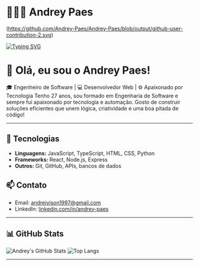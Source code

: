 # 👩🏻‍💻 Andrey Paes
(https://github.com/Andrey-Paes/Andrey-Paes/blob/output/github-user-contribution-2.svg)

[![Typing SVG](https://readme-typing-svg.demolab.com?font=Fira+Code&pause=1136&color=62F73B&width=389&lines=Andrey+Paes+%2F+Software+Engineer)](https://git.io/typing-svg)

# 👋 Olá, eu sou o Andrey Paes!

🎓 Engenheiro de Software | 💻 Desenvolvedor Web | ⚙️ Apaixonado por Tecnologia
Tenho 27 anos, sou formado em Engenharia de Software e sempre fui apaixonado por tecnologia e automação. Gosto de construir soluções eficientes que unem lógica, criatividade e uma boa pitada de código!

---

## 🧰 Tecnologias

- **Linguagens:** JavaScript, TypeScript, HTML, CSS, Python
- **Frameworks:** React, Node.js, Express
- **Outros:** Git, GitHub, APIs, bancos de dados

## 📫 Contato

- Email: andreivison1997@gmail.com
- LinkedIn: [linkedin.com/in/andrey-paes](https://www.linkedin.com/in/andrey-paes)

---

## 📊 GitHub Stats

![Andrey's GitHub Stats](https://github-readme-stats.vercel.app/api?username=Andrey-Paes&show_icons=true&theme=radical)
![Top Langs](https://github-readme-stats.vercel.app/api/top-langs/?username=Andrey-Paes&layout=compact&theme=radical)

---
